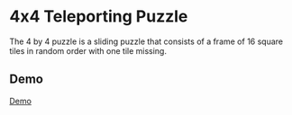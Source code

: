 # 4x4 Teleporting Puzzle
The 4 by 4 puzzle is a sliding puzzle that consists of a frame of 16 square tiles in random order with one tile missing. 

## Demo
[Demo](https://tianyoudai.github.io/4x4TeleportingPuzzle/)
